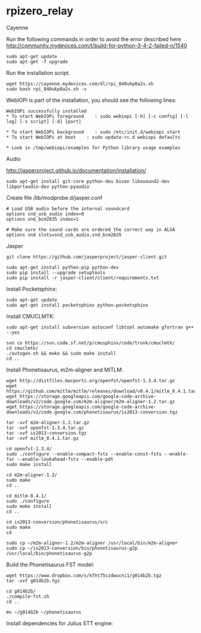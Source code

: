 # rpizero_relay

Cayenne

Run the following commands in order to avoid the error described here http://community.mydevices.com/t/build-for-python-3-4-2-failed-n/1540

```
sudo apt-get update
sudo apt-get -f upgrade
```

Run the installation script.

```
wget https://cayenne.mydevices.com/dl/rpi_840ukp8a2s.sh
sudo bash rpi_840ukp8a2s.sh -v
```

WebIOPi is part of the installation, you should see the following lines:

```
WebIOPi successfully installed
* To start WebIOPi foreground    : sudo webiopi [-h] [-c config] [-l log] [-s script] [-d] [port]

* To start WebIOPi background    : sudo /etc/init.d/webiopi start
* To start WebIOPi at boot    : sudo update-rc.d webiopi defaults

* Look in /tmp/webiopi/examples for Python library usage examples
```


Audio

http://jasperproject.github.io/documentation/installation/

```
sudo apt-get install git-core python-dev bison libasound2-dev libportaudio-dev python-pyaudio
```


Create file /lib/modprobe.d/jasper.conf

```
# Load USB audio before the internal soundcard
options snd_usb_audio index=0
options snd_bcm2835 index=1

# Make sure the sound cards are ordered the correct way in ALSA
options snd slots=snd_usb_audio,snd_bcm2835
```


Jasper

```
git clone https://github.com/jasperproject/jasper-client.git
```

```
sudo apt-get install python-pip python-dev
sudo pip install --upgrade setuptools
sudo pip install -r jasper-client/client/requirements.txt
```

Install Pocketsphinx:

```
sudo apt-get update
sudo apt-get install pocketsphinx python-pocketsphinx
```

Install CMUCLMTK:

```
sudo apt-get install subversion autoconf libtool automake gfortran g++ --yes
```

```
svn co https://svn.code.sf.net/p/cmusphinx/code/trunk/cmuclmtk/
cd cmuclmtk/
./autogen.sh && make && sudo make install
cd ..
```


Install Phonetisaurus, m2m-aligner and MITLM:

```
wget http://distfiles.macports.org/openfst/openfst-1.3.4.tar.gz
wget https://github.com/mitlm/mitlm/releases/download/v0.4.1/mitlm_0.4.1.tar.gz
wget https://storage.googleapis.com/google-code-archive-downloads/v2/code.google.com/m2m-aligner/m2m-aligner-1.2.tar.gz
wget https://storage.googleapis.com/google-code-archive-downloads/v2/code.google.com/phonetisaurus/is2013-conversion.tgz

tar -xvf m2m-aligner-1.2.tar.gz
tar -xvf openfst-1.3.4.tar.gz
tar -xvf is2013-conversion.tgz
tar -xvf mitlm_0.4.1.tar.gz
```

```
cd openfst-1.3.4/
sudo ./configure --enable-compact-fsts --enable-const-fsts --enable-far --enable-lookahead-fsts --enable-pdt
sudo make install
```

```
cd m2m-aligner-1.2/
sudo make
cd ..
```

```
cd mitlm-0.4.1/
sudo ./configure
sudo make install
cd ..
```

```
cd is2013-conversion/phonetisaurus/src
sudo make
cd
```

```
sudo cp ~/m2m-aligner-1.2/m2m-aligner /usr/local/bin/m2m-aligner
sudo cp ~/is2013-conversion/bin/phonetisaurus-g2p /usr/local/bin/phonetisaurus-g2p
```

Build the Phonetisaurus FST model:

```
wget https://www.dropbox.com/s/kfht75czdwucni1/g014b2b.tgz
tar -xvf g014b2b.tgz
```

```
cd g014b2b/
./compile-fst.sh
cd ..
```

```
mv ~/g014b2b ~/phonetisaurus
```


Install dependencies for Julius STT engine:
